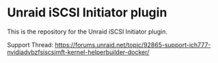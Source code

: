 # Unraid iSCSI Initiator plugin

This is the repository for the Unraid iSCSI Initiator plugin.

Support Thread: https://forums.unraid.net/topic/92865-support-ich777-nvidiadvbzfsiscsimft-kernel-helperbuilder-docker/